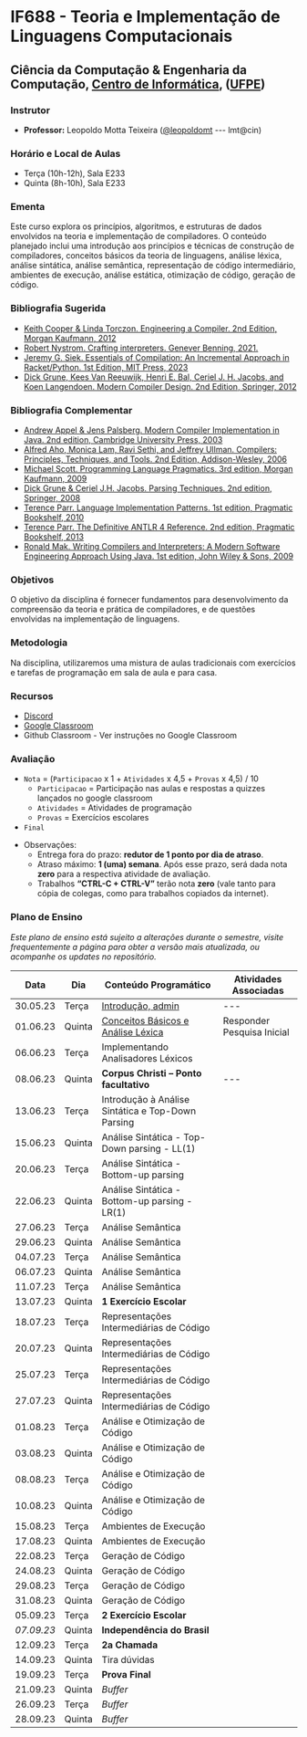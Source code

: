 # IF688 - Teoria e Implementação de Linguagens Computacionais

## Ciência da Computação & Engenharia da Computação, [Centro de Informática](http://www.cin.ufpe.br), ([UFPE](http://www.ufpe.br))

### Instrutor

* **Professor:** Leopoldo Motta Teixeira ([@leopoldomt](https://github.com/leopoldomt) --- lmt@cin)
  
### Horário e Local de Aulas

* Terça (10h-12h), Sala E233
* Quinta (8h-10h), Sala E233

### Ementa

Este curso explora os princípios, algoritmos, e estruturas de dados envolvidos na teoria e implementação de compiladores. 
O conteúdo planejado inclui uma introdução aos princípios e técnicas de construção de compiladores, conceitos básicos da teoria de linguagens, análise léxica, análise sintática, análise semântica, representação de código intermediário, ambientes de execução, análise estática, otimização de código, geração de código.

### Bibliografia Sugerida

- [Keith Cooper & Linda Torczon. Engineering a Compiler. 2nd Edition, Morgan Kaufmann, 2012](https://www.elsevier.com/books/engineering-a-compiler/cooper/978-0-12-088478-0)
- [Robert Nystrom. Crafting interpreters. Genever Benning, 2021.](https://craftinginterpreters.com/)
- [Jeremy G. Siek. Essentials of Compilation: An Incremental Approach in Racket/Python. 1st Edition, MIT Press, 2023](https://mitpress.mit.edu/9780262048248/essentials-of-compilation/)
- [Dick Grune, Kees Van Reeuwijk, Henri E. Bal, Ceriel J. H. Jacobs, and Koen Langendoen. Modern Compiler Design. 2nd Edition, Springer, 2012](https://dickgrune.com/Books/MCD_2nd_Edition/)

### Bibliografia Complementar
- [Andrew Appel & Jens Palsberg. Modern Compiler Implementation in Java. 2nd edition, Cambridge University Press, 2003](https://www.cs.princeton.edu/~appel/modern/java/)
- [Alfred Aho, Monica Lam, Ravi Sethi, and Jeffrey Ullman. Compilers: Principles, Techniques, and Tools. 2nd Edition, Addison-Wesley, 2006](http://dragonbook.stanford.edu)
- [Michael Scott. Programming Language Pragmatics. 3rd edition, Morgan Kaufmann, 2009](https://www.cs.rochester.edu/u/scott/pragmatics/3e/)
- [Dick Grune & Ceriel J.H. Jacobs. Parsing Techniques. 2nd edition, Springer, 2008](https://dickgrune.com/Books/PTAPG_2nd_Edition/)
- [Terence Parr. Language Implementation Patterns. 1st edition, Pragmatic Bookshelf, 2010](https://pragprog.com/book/tpdsl/language-implementation-patterns)
- [Terence Parr. The Definitive ANTLR 4 Reference. 2nd edition, Pragmatic Bookshelf, 2013](https://pragprog.com/book/tpantlr2/the-definitive-antlr-4-reference)
- [Ronald Mak. Writing Compilers and Interpreters: A Modern Software Engineering Approach Using Java. 1st edition, John Wiley & Sons, 2009](http://www.wiley.com/WileyCDA/WileyTitle/productCd-0470177071.html)

### Objetivos

O objetivo da disciplina é fornecer fundamentos para desenvolvimento da compreensão da teoria e prática de compiladores, e de questões envolvidas na implementação de linguagens.

### Metodologia

Na disciplina, utilizaremos uma mistura de aulas tradicionais com exercícios e tarefas de programação em sala de aula e para casa. 

### Recursos

- [Discord](https://discord.gg/QGTDeSVH)
- [Google Classroom](https://classroom.google.com/c/NTU0MjM5MDUwODI1?cjc=qshjvmw)
- Github Classroom - Ver instruções no Google Classroom


### Avaliação

* `Nota` = (`Participacao` x 1 + `Atividades` x 4,5 + `Provas` x 4,5) / 10 
  * `Participacao` = Participação nas aulas e respostas a quizzes lançados no google classroom
  * `Atividades` = Atividades de programação
  * `Provas` = Exercícios escolares
* `Final`

- Observações:
  - Entrega fora do prazo: **redutor de 1 ponto por dia de atraso**. 
  - Atraso máximo: **1 (uma) semana**. Após esse prazo, será dada nota **zero** para a respectiva atividade de avaliação.
  - Trabalhos **“CTRL-C + CTRL-V”** terão nota **zero** (vale tanto para cópia de colegas, como para trabalhos copiados da internet).

### Plano de Ensino

*Este plano de ensino está sujeito a alterações durante o semestre, visite frequentemente a página para obter a versão mais atualizada, ou acompanhe os updates no repositório.*


| Data | Dia | Conteúdo Programático | Atividades Associadas |
|-----------------|---------------|-----------------------|----------------------|
| 30.05.23        | Terça         |  [Introdução, admin](2023-05-30.md)                                |           ---           |
| 01.06.23        | Quinta        | [Conceitos Básicos e Análise Léxica](2023-06-01.md)                 |           Responder Pesquisa Inicial           |
| 06.06.23        | Terça         | Implementando Analisadores Léxicos                |                      |
| 08.06.23        | Quinta        | **Corpus Christi – Ponto facultativo**            | ---                  |
| 13.06.23        | Terça         | Introdução à Análise Sintática e Top-Down Parsing |                      |
| 15.06.23        | Quinta        | Análise Sintática - Top-Down parsing - LL(1) |                      |
| 20.06.23        | Terça         | Análise Sintática - Bottom-up parsing |                      |
| 22.06.23        | Quinta        | Análise Sintática - Bottom-up parsing - LR(1) |                      |
| 27.06.23        | Terça         | Análise Semântica     |                      |
| 29.06.23        | Quinta        | Análise Semântica     |                      |
| 04.07.23        | Terça         | Análise Semântica     |                      |
| 06.07.23        | Quinta        | Análise Semântica     |                      |
| 11.07.23        | Terça         | Análise Semântica     |                      |
| 13.07.23        | Quinta        | **1 Exercício Escolar**     |                      |
| 18.07.23        | Terça         | Representações Intermediárias de Código |                      |
| 20.07.23        | Quinta        | Representações Intermediárias de Código |                      |
| 25.07.23        | Terça         | Representações Intermediárias de Código |                      |
| 27.07.23        | Quinta        | Representações Intermediárias de Código |                      |
| 01.08.23        | Terça         | Análise e Otimização de Código |                      |
| 03.08.23        | Quinta        | Análise e Otimização de Código |                      |
| 08.08.23        | Terça         | Análise e Otimização de Código |                      |
| 10.08.23        | Quinta        | Análise e Otimização de Código |                      |
| 15.08.23        | Terça         | Ambientes de Execução |                      |
| 17.08.23        | Quinta        | Ambientes de Execução |                      |
| 22.08.23        | Terça         | Geração de Código |                      |
| 24.08.23        | Quinta        | Geração de Código |                      |
| 29.08.23        | Terça         | Geração de Código |                      |
| 31.08.23        | Quinta        | Geração de Código |                      |
| 05.09.23        | Terça         | **2 Exercício Escolar**     |                      |
| *07.09.23*      | Quinta        | **Independência do Brasil** |                      |
| 12.09.23        | Terça         | **2a Chamada**     |                      |
| 14.09.23        | Quinta        | Tira dúvidas |                      |
| 19.09.23        | Terça         | **Prova Final**     |                      |
| 21.09.23        | Quinta        | *Buffer*                      |                      |
| 26.09.23        | Terça         | *Buffer*                      |                      |
| 28.09.23        | Quinta        | *Buffer*                      |                      |